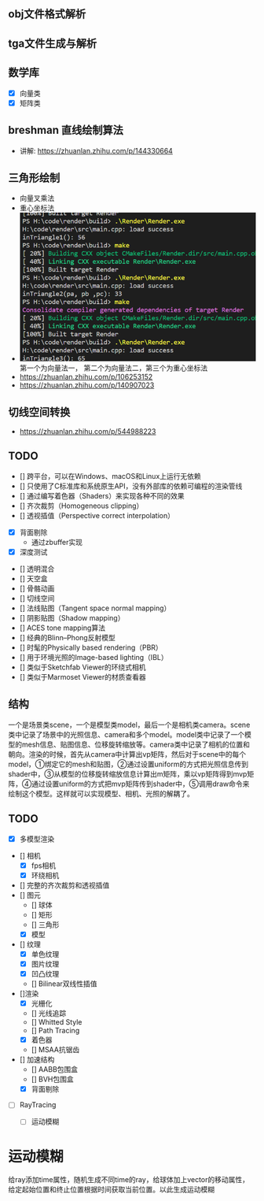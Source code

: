 ## obj文件格式解析
## tga文件生成与解析
## 数学库
- [x] 向量类
- [x] 矩阵类

## breshman 直线绘制算法
- 讲解: https://zhuanlan.zhihu.com/p/144330664

## 三角形绘制
- 向量叉乘法
- 重心坐标法
- ![Alt text](image.png)  第一个为向量法一， 第二个为向量法二，第三个为重心坐标法
- https://zhuanlan.zhihu.com/p/106253152
- https://zhuanlan.zhihu.com/p/140907023


## 切线空间转换
- https://zhuanlan.zhihu.com/p/544988223

## TODO
- [] 跨平台，可以在Windows、macOS和Linux上运行无依赖
- [] 只使用了C标准库和系统原生API，没有外部库的依赖可编程的渲染管线
- [] 通过编写着色器（Shaders）来实现各种不同的效果
- [] 齐次裁剪（Homogeneous clipping）
- [] 透视插值（Perspective correct interpolation）
- [x] 背面剔除
  - 通过zbuffer实现
- [x] 深度测试
- [] 透明混合
- [] 天空盒
- [] 骨骼动画
- [] 切线空间
- [] 法线贴图（Tangent space normal mapping）
- [] 阴影贴图（Shadow mapping）
- [] ACES tone mapping算法
- [] 经典的Blinn–Phong反射模型
- [] 时髦的Physically based rendering（PBR）
- [] 用于环境光照的Image-based lighting（IBL）
- [] 类似于Sketchfab Viewer的环绕式相机
- [] 类似于Marmoset Viewer的材质查看器


## 结构
一个是场景类scene，一个是模型类model，最后一个是相机类camera。scene类中记录了场景中的光照信息、camera和多个model。model类中记录了一个模型的mesh信息、贴图信息、位移旋转缩放等。camera类中记录了相机的位置和朝向。渲染的时候，首先从camera中计算出vp矩阵，然后对于scene中的每个model，①绑定它的mesh和贴图，②通过设置uniform的方式把光照信息传到shader中，③从模型的位移旋转缩放信息计算出m矩阵，乘以vp矩阵得到mvp矩阵，④通过设置uniform的方式把mvp矩阵传到shader中，⑤调用draw命令来绘制这个模型。这样就可以实现模型、相机、光照的解耦了。

## TODO
- [x] 多模型渲染
- [] 相机
  - [x] fps相机
  - [x] 环绕相机
- [] 完整的齐次裁剪和透视插值
- [] 图元
  - [] 球体
  - [] 矩形
  - [] 三角形
  - [x] 模型
- [] 纹理
  - [x] 单色纹理
  - [x] 图片纹理
  - [x] 凹凸纹理
  - [] Bilinear双线性插值
- []渲染
  - [x] 光栅化
  - [] 光线追踪
  - [] Whitted Style
  - [] Path Tracing
  - [x] 着色器
  - [] MSAA抗锯齿
- [] 加速结构
  - [] AABB包围盒
  - [] BVH包围盒
  - [x] 背面剔除
- [ ] RayTracing 
  - [ ] 运动模糊 
  


# 运动模糊
给ray添加time属性，随机生成不同time的ray，给球体加上vector的移动属性，
给定起始位置和终止位置根据时间获取当前位置。以此生成运动模糊
